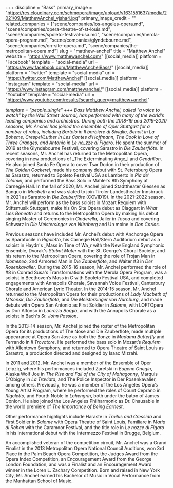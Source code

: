 +++
discipline = "Bass"
primary_image = "https://res.cloudinary.com/schmopera/image/upload/v1631551637/media/2021/09/MatthewAnchel_vjsha4.jpg"
primary_image_credit = ""
related_companies = ["scene/companies/los-angeles-opera.md", "scene/companies/opera-theatre-of-st-louis.md", "scene/companies/spoleto-festival-usa.md", "scene/companies/merola-opera-program.md", "scene/companies/glyndebourne.md", "scene/companies/on-site-opera.md", "scene/companies/the-metropolitan-opera.md"]
slug = "matthew-anchel"
title = "Matthew Anchel"
website = "https://www.matthewanchel.com/"
[[social_media]]
platform = "Facebook"
template = "social-media"
url = "https://www.facebook.com/MatthewAnchelBass/"
[[social_media]]
platform = "Twitter"
template = "social-media"
url = "https://twitter.com/MatthewAnchel"
[[social_media]]
platform = "Instagram"
template = "social-media"
url = "https://www.instagram.com/matthewanchel/"
[[social_media]]
platform = "Youtube"
template = "social-media"
url = "https://www.youtube.com/results?search_query=matthew+anchel"

_template = "people_single"
+++
Bass Matthew Anchel, called "a voice to watch" by the Wall Street Journal, has performed with many of the world’s leading companies and orchestras. During both the 2018-19 and 2019-2020 seasons, Mr. Anchel has joined the ensemble of Oper Stuttgart for a number of roles, including Bartolo in _Il barbiere di Siviglia_, Benoit in _La Boheme_, Crespel/Luther in _Les Contes d’Hoffmann_, The Cook in _Love of Three Oranges_, and Antonio in Le no_zze di Figaro_. He spent the summer of 2019 at the Glyndebourne Festival, covering Sarastro in _Die Zauberflöte_. In recent seasons, Mr. Anchel has returned to the Metropolitan Opera, covering in new productions of _The Exterminating Ange_l and _Cendrillon_. He also joined Santa Fe Opera to cover Tsar Dodon in their production of _The Golden Cockerel_, made his company debut with St. Petersburg Opera as Sarastro, returned to Spoleto Festival USA as Lamberto in _Pia de' Tolomei_, and performed the Bass Solo in Mahler’s 8th Symphony at Carnegie Hall. In the fall of 2020, Mr. Anchel joined Stadttheater Giessen as Banquo in _Macbeth_ and was slated to join Tiroler Landestheater Innsbruck in 2021 as Sarastro in _Die Zauberflöte_ (COVID19). In the 2021-2022 season, Mr. Anchel will perform as the bass soloist in Mozart Requiem with Stiftsmusik Stuttgart, make his On Site Opera debut as Claggart in _What Lies Beneath_ and returns to the Metropolitan Opera by making his debut singing Master of Ceremonies in _Cinderella_, Jailer in _Tosca_ and covering Schwarz in _Die Meistersinger von Nürnberg_ and Un moine in _Don Carlos_.

Previous seasons have included Mr. Anchel’s debut with Anchorage Opera as Sparafucile in _Rigoletto_, his Carnegie Hall/Stern Auditorium debut as a soloist in Haydn's _Mass in Time of Wa_r with the New England Symphonic Ensemble, Dvorak's _Stabat Mater_ with the St. George's Choral Society, and his return to the Metropolitan Opera, covering the role of Trojan Man in _Idomeneo_, 2nd Armored Man in _Die Zauberflöte_, and Waiter #3 in _Der Rosenkavalier_. During the 2015-16 season, Mr. Anchel performed the role of #8 in Conrad Susa's Transformations with the Merola Opera Program, was a soloist in Beethoven’s Mass in C with Spoleto Festival USA, and completed engagements with Annapolis Chorale, Savannah Voice Festival, Canterbury Chorale and American Lyric Theater. In the 2014-15 season, Mr. Anchel returned to the Metropolitan Opera for their productions of _Lady Macbeth of Mtsensk_, _Die Zauberflöte_, and _Die Meistersinger von Nurnburg_, and made debuts with Opera San Antonio as First Soldier in _Salome_, with LOFTOpera as Don Alfonso in _Lucrezia Borgia_, and with the Annapolis Chorale as a soloist in Bach's _St. John Passion_.

In the 2013-14 season, Mr. Anchel joined the roster of the Metropolitan Opera for its productions of The Nose and Die Zauberflöte, made multiple appearance at Opera San Jose as both the Bonze in _Madama Butterfly_ and Ferrando in _Il Trovatore_. He performed the bass solo in Mozart’s _Requiem_ with Allentown Symphony, and returned to Opera Theatre of Saint Louis as Sarastro, a production directed and designed by Isaac Mizrahi.

In 2011 and 2012, Mr. Anchel was a member of the Ensemble of Oper Leipzig, where his performances included Zaretski in _Eugene Onegin_, Alaska Wolf Joe in _The Rise and Fall of the City of Mahagonny_, Marquis D'Obigny in _La Traviata_, and The Police Inspector in Der Rosenkavalier, among others. Previously, he was a member of the Los Angeles Opera’s Young Artist Program, where he performed the roles of Count Ceprano in _Rigoletto_, and Fourth Noble in _Lohengrin_, both under the baton of James Conlon. He also joined the Los Angeles Philharmonic as Dr. Chausable in the world premiere of _The Importance of Being Earnest_.

Other performance highlights include Haraste in _Troilus and Cressida_ and First Soldier in _Salome_ with Opera Theatre of Saint Louis, Familiare in _Maria di Rohan_ with the Caramoor Festival, and the title role in _Le nozze di Figaro_ in his international debut with the Intermezzo Festival in Brugge, Belgium.

An accomplished veteran of the competition circuit, Mr. Anchel was a Grand Finalist in the 2013 Metropolitan Opera National Council Auditions, won 3rd Place in the Palm Beach Opera Competition, the Judges Award from the Opera Index Competition, an Encouragement Award from the George London Foundation, and was a Finalist and an Encouragement Award winner in the Loren L. Zachary Competition. Born and raised in New York City, Mr. Anchel earned his Bachelor of Music in Vocal Performance from the Manhattan School of Music.

[](https://www.stratagemartists.com/cast)